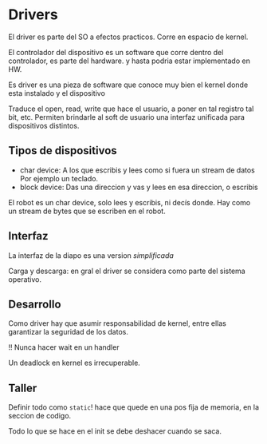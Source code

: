 # Drivers

El driver es parte del SO a efectos practicos. Corre en espacio de kernel.

El controlador del dispositivo es un software que corre dentro del controlador,
es parte del hardware. y hasta podria estar implementado en HW.

Es driver es una pieza de software que conoce muy bien el kernel donde esta
instalado y el dispositivo

Traduce el open, read, write que hace el usuario, a poner en tal registro tal
bit, etc. Permiten brindarle al soft de usuario una interfaz unificada para
dispositivos distintos.

## Tipos de dispositivos

- char device: A los que escribis y lees como si fuera un stream de datos
  Por ejemplo un teclado.
- block device: Das una direccion y vas y lees en esa direccion, o escribis

El robot es un char device, solo lees y escribis, ni decís donde. Hay como un
stream de bytes que se escriben en el robot.

## Interfaz

La interfaz de la diapo es una version *simplificada*

Carga y descarga: en gral el driver se considera como parte del sistema
operativo.

## Desarrollo

Como driver hay que asumir responsabilidad de kernel, entre ellas garantizar la
seguridad de los datos.

!! Nunca hacer wait en un handler

Un deadlock en kernel es irrecuperable.

## Taller

Definir todo como `static`! hace que quede en una pos fija de memoria, en la
seccion de codigo.

Todo lo que se hace en el init se debe deshacer cuando se saca.